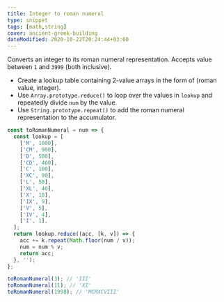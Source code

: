 ```yaml
---
title: Integer to roman numeral
type: snippet
tags: [math,string]
cover: ancient-greek-building
dateModified: 2020-10-22T20:24:44+03:00
---
```


Converts an integer to its roman numeral representation.
Accepts value between `1` and `3999` (both inclusive).

- Create a lookup table containing 2-value arrays in the form of (roman value, integer).
- Use `Array.prototype.reduce()` to loop over the values in `lookup` and repeatedly divide `num` by the value.
- Use `String.prototype.repeat()` to add the roman numeral representation to the accumulator.

```js
const toRomanNumeral = num => {
  const lookup = [
    ['M', 1000],
    ['CM', 900],
    ['D', 500],
    ['CD', 400],
    ['C', 100],
    ['XC', 90],
    ['L', 50],
    ['XL', 40],
    ['X', 10],
    ['IX', 9],
    ['V', 5],
    ['IV', 4],
    ['I', 1],
  ];
  return lookup.reduce((acc, [k, v]) => {
    acc += k.repeat(Math.floor(num / v));
    num = num % v;
    return acc;
  }, '');
};
```

```js
toRomanNumeral(3); // 'III'
toRomanNumeral(11); // 'XI'
toRomanNumeral(1998); // 'MCMXCVIII'
```
